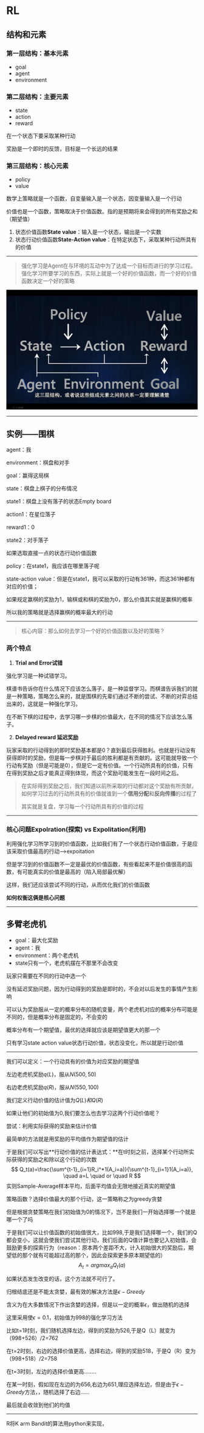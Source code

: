 # RL

## 结构和元素

### 第一层结构：基本元素

- goal
- agent
- environment

### 第二层结构：主要元素

- state
- action
- reward

在一个状态下要采取某种行动

奖励是一个即时的反馈，目标是一个长远的结果

### 第三层结构：核心元素

- policy
- value

数学上策略就是一个函数，自变量输入是一个状态，因变量输入是一个行动

价值也是一个函数，策略取决于价值函数。指的是预期将来会得到的所有奖励之和（期望值）

1. 状态价值函数**State value**：输入是一个状态，输出是一个实数
2. 状态行动价值函数**State-Action value**：在特定状态下，采取某种行动所具有的价值

---

> 强化学习是Agent在与环境的互动中为了达成一个目标而进行的学习过程。强化学习所要学习的东西，实际上就是一个好的价值函数，而一个好的价值函数决定一个好的策略

![image1](images/image1.png)

---

## 实例——围棋

agent：我

environment：棋盘和对手

goal：赢得这局棋

state：棋盘上棋子的分布情况

state1：棋盘上没有落子的状态Empty board

action1：在星位落子

reward1：0

state2：对手落子

如果选取直接一点的状态行动价值函数

policy：在state1，我应该在哪里落子呢

state-action value：但是在state1，我可以采取的行动有361种，而这361种都有对应的价值；

如果规定赢棋的奖励为1，输棋或和棋的奖励为0，那么价值其实就是赢棋的概率

所以我的策略就是选择赢棋的概率最大的行动

---

> 核心内容：那么如何去学习一个好的价值函数以及好的策略？

### 两个特点

1. **Trial and Error试错**

强化学习是一种试错学习。

棋谱书告诉你在什么情况下应该怎么落子，是一种监督学习。而棋谱告诉我们的就是一种策略，策略怎么来的，就是围棋的先辈们通过不断的尝试、不断的对弈总结出来的，这就是一种强化学习。

在不断下棋的过程中，去学习哪一步棋的价值最大，在不同的情况下应该怎么落子。

2. **Delayed reward 延迟奖励**

玩家采取的行动得到的即时奖励基本都是0？直到最后获得胜利。也就是行动没有获得即时的奖励，但是每一步棋对于最后的胜利都是有贡献的。这可能就导致一个行动有奖励（但是可能是0），但是它一定有价值。一个行动所具有的价值，只有在得到奖励之后才能真正得到体现，而这个奖励可能发生在一段时间之后。

> 在实际得到奖励之后，我们知道以前所采取的行动都对这个奖励有所贡献，如何学习过去的行动所具有的价值就谁到一个**信用分配**和**反向传播**的过程了
>
> 其实就是复盘，学习每一个行动所具有的价值的过程

---

### 核心问题Expolration(探索) vs Expolitation(利用)

利用强化学习所学习到的价值函数，比如我们有了一个状态行动价值函数，于是应该采取价值最高的行动——>expoitation

但是学习到的价值函数不一定是最优的价值函数，有些看起来不是价值很高的函数，有可能真实的价值是最高的（陷入局部最优解）

这样，我们还应该尝试不同的行动，从而优化我们的价值函数

**如何权衡这俩是核心问题**

---

## 多臂老虎机

- goal：最大化奖励
- agent：我
- environment：两个老虎机
- state只有一个，老虎机摆在不那里不会改变

玩家只需要在不同的行动中选一个

没有延迟奖励问题，因为行动得到的奖励是即时的，不会对以后发生的事情产生影响

可以认为奖励服从一定的概率分布的随机变量，两个老虎机对应的概率分布可能是不同的，但是概率分布是固定的，不会变的

概率分布有一个期望值，最优的选择就应该是期望值更大的那一个 

只有学习state action value状态行动价值，状态没变化，所以就是行动价值

---

我们可以定义：一个行动具有的价值为对应奖励的期望值

左边老虎机奖励$q(L)$，服从$N(500,50)$

右边老虎机奖励$q(R)$，服从$N(550,100)$

我们定义行动价值的估计值为$Q(L)和Q(R)$

如果让他们的初始值为0,我们要怎么也去学习这两个行动价值呢？

尝试：利用实际获得的奖励来估计价值

最简单的方法就是用奖励的平均值作为期望值的估计

于是我们可以写出**行动价值的估计表达式：**在t时刻之前，选择某个行动所实际获得的奖励之和除以这个行动的次数
$$
Q_t(a)=\frac{\sum^{t-1}_{i=1}R_i^*1(A_i=a)}{\sum^{t-1}_{i=1}1(A_i=a)}, \quad a=L \quad or \quad R
$$
实则Sample-Average样本平均，后面平均值会无限地接近真实的期望值

策略函数？选择价值最大的那个行动，这一策略称之为greedy贪婪

但是根据贪婪策略在我们初始值为0的情况下，岂不是我们一开始选择哪一个就是哪一个了吗

于是我们可以让价值函数的初始值很大，比如998,于是我们选择哪一个，我们的Q都会变小，这就会使我们尝试其他行动，我们后面的Q值计算也要记入初始值，会鼓励更多的探索行为（reason：原本两个差距不大，计入初始很大的奖励后，期望低的那个就有可能超过高的那个，因此会探索更多原本期望低的）
$$
A_t=argmax_aQ_t(a)
$$


如果状态发生改变的话，这个方法就不可行了。

归根结底还是不能太贪婪，最有效的解决方法是$\epsilon-Greedy$



含义为在大多数情况下作出贪婪的选择，但是以一定的概率$\epsilon$，做出随机的选择

这里采用使$\epsilon=0.1$，初始值为$998$的强化学习方法

比如t=1时刻，我们随机选择左边，得到的奖励为526,于是Q（L）就变为（998+526）/2=762

在t=2时刻，右边的选择价值更高，选择右边，得到的奖励518，于是Q（R）变为（998+518）/2=758

在t=3时刻，左边的选择价值更高........

在某一时刻，假如现在左边的为656,右边为651,理应选择左边，但是由于$\epsilon-Greedy$方法，，随机选择了右边......

最后就会收敛到他们的均值

---

R将K arm Bandit的算法用python来实现，








